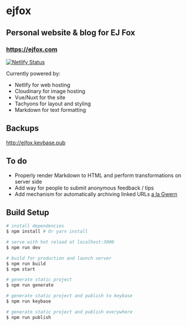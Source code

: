 # ejfox
## Personal website & blog for EJ Fox
### <https://ejfox.com>
[![Netlify Status](https://api.netlify.com/api/v1/badges/ff495492-f06f-44e1-8986-fe4b47981237/deploy-status)](https://app.netlify.com/sites/ejfoxcom/deploys)

Currently powered by:
+ Netlify for web hosting
+ Cloudinary for image hosting
+ Vue/Nuxt for the site
+ Tachyons for layout and styling
+ Markdown for text formatting

## Backups
<http://ejfox.keybase.pub>

## To do
+ Properly render Markdown to HTML and perform transformations on server side
+ Add way for people to submit anonymous feedback / tips
+ Add mechanism for automatically archiving linked URLs [a la Gwern](https://www.gwern.net/Archiving-URLs)

## Build Setup

``` bash
# install dependencies
$ npm install # Or yarn install

# serve with hot reload at localhost:3000
$ npm run dev

# build for production and launch server
$ npm run build
$ npm start

# generate static project
$ npm run generate

# generate static project and publish to keybase
$ npm run keybase

# generate static project and publish everywhere
$ npm run publish
```
